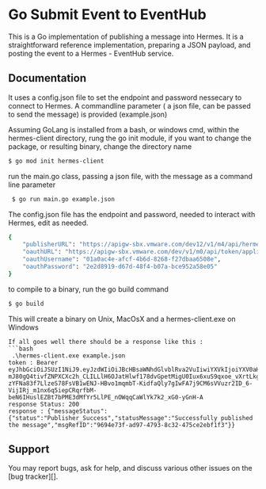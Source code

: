 # Go Submit Event to EventHub

This is a Go implementation of publishing a message into Hermes.
It is a straightforward  reference implementation, preparing a JSON payload, 
and posting the event to a Hermes - EventHub service.

## Documentation

It uses a config.json file to set the endpoint and password nessecary to connect to Hermes.
A commandline parameter ( a json file, can be passed to send the message) is provided (example.json)

Assuming GoLang is installed from a bash, or windows cmd, within the hermes-client directory,
rung the go init module, if you want to change the package, or resulting binary, change the directory name
```bash
$ go mod init hermes-client
```
 
run the main.go class, passing a json file, with the message as a command line parameter
```bash
 $ go run main.go example.json
```
The config.json file has the endpoint and password, needed to interact with Hermes,
edit as needed.

```bash
{
	"publisherURL": "https://apigw-sbx.vmware.com/dev12/v1/m4/api/hermes/publisher/hermes/integration/test",
	"oauthURL": "https://apigw-sbx.vmware.com/dev/v1/m0/api/token/application",
	"oauthUsername": "01a0ac4e-afcf-4b6d-8268-f27dbaa6508e",
	"oauthPassword": "2e2d8919-d67d-48f4-b07a-bce952a58e05"
}
```
to compile to a binary, run the go build command

```bash
$ go build
```
This will create a binary on Unix, MacOsX and a hermes-client.exe on Windows 

```
If all goes well there should be a response like this :
```bash
 .\hermes-client.exe example.json
token : Bearer eyJhbGciOiJSUzI1NiJ9.eyJzdWIiOiJBcHBsaWNhdGlvblRva2VuIiwiYXVkIjoiYXV0aHNlcnZlciIsIm5iZiI6MTY2MjU4NjgyNCwiaXNzIjoiMDFhMGFjNGUtYWZjZi00YjZkLTgyNjgtZjI3ZGJhYTY1MDhlIiwiandpZCI6IjU5YmI5NmNlLTM0NTgtNDUzMS05MjY0LTY5ZDQwMzA4NjQxMSIsImV4cCI6MTY2MjU4ODAyNCwiaWF0IjoxNjYyNTg2ODI0fQ.o5KarBXnNbAlN0dnllmaYtCwPTzobXaKalEST8Mke5oU3CsCCrFW4h-mJ80gQ4tivfZNPXCXc2h_CLILLlH6OJatHlwf178dvGpetMigU0Iux6xuS9qxoe_vXrtLkg5YK3HvCvUr1pIvhXJam1qDDJfYniRu2_s6jAw2hGlALkBmMLAZnFEYH6RC4PmR2aqi-zYFNa83f7LlzeS78FsVB1wENJ-HBvo1mqmbT-KidfaQly7gIwFA7j9CM6sVVuzr2ID_6-VijIRj_m1nx6q5iepCRqrfbM-beN6IHuslEZBt7bPME3dMfYr5LlPE_nOWqqCaWlYk7k2_xG0-yGnH-A
response Status: 200
response : {"messageStatus":{"status":"Publisher_Success","statusMessage":"Successfully published the message","msgRefID":"9694e73f-ad97-4793-8c32-475ce2ebf1f3"}}
```
Support
-------
You may report bugs, ask for help, and discuss various other issues on the [bug tracker][].


